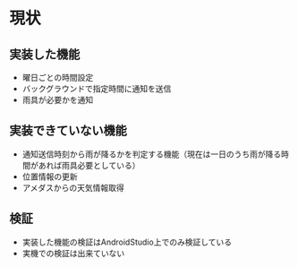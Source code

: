# 現状
## 実装した機能
- 曜日ごとの時間設定
- バックグラウンドで指定時間に通知を送信
- 雨具が必要かを通知

## 実装できていない機能
- 通知送信時刻から雨が降るかを判定する機能（現在は一日のうち雨が降る時間があれば雨具必要としている）
- 位置情報の更新
- アメダスからの天気情報取得

## 検証
- 実装した機能の検証はAndroidStudio上でのみ検証している
- 実機での検証は出来ていない
